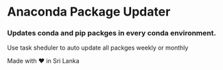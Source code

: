 # Anaconda Package Updater

### Updates conda and pip packges in every conda environment.

Use task sheduler to auto update all packges weekly or monthly


Made with ❤️ in Sri Lanka
